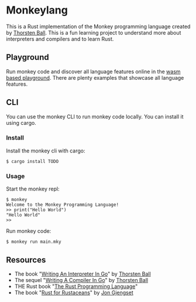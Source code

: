 # Monkeylang

This is a Rust implementation of the Monkey programming language created by [Thorsten Ball](https://github.com/mrnugget).
This is a fun learning project to understand more about interpreters and compilers and to learn Rust.

## Playground
Run monkey code and discover all language features online in the [wasm based playground](https://nilskch.github.io/monkeylang).
There are plenty examples that showcase all language features.

## CLI
You can use the monkey CLI to run monkey code locally. You can install it using cargo.

### Install
Install the monkey cli with cargo:
```
$ cargo install TODO
```

### Usage
Start the monkey repl:
```
$ monkey
Welcome to the Monkey Programming Language!
>> print("Hello World")
"Hello World"
>>
```

Run monkey code:
```
$ monkey run main.mky
```

## Resources
- The book "[Writing An Interpreter In Go](https://interpreterbook.com/)" by [Thorsten Ball](https://github.com/mrnugget)
- The sequel "[Writing A Compiler In Go](https://compilerbook.com/)" by [Thorsten Ball](https://github.com/mrnugget)
- THE Rust book "[The Rust Programming Language](https://doc.rust-lang.org/book/)"
- The book "[Rust for Rustaceans](https://rust-for-rustaceans.com/)" by [Jon Gjengset](https://github.com/jonhoo)
